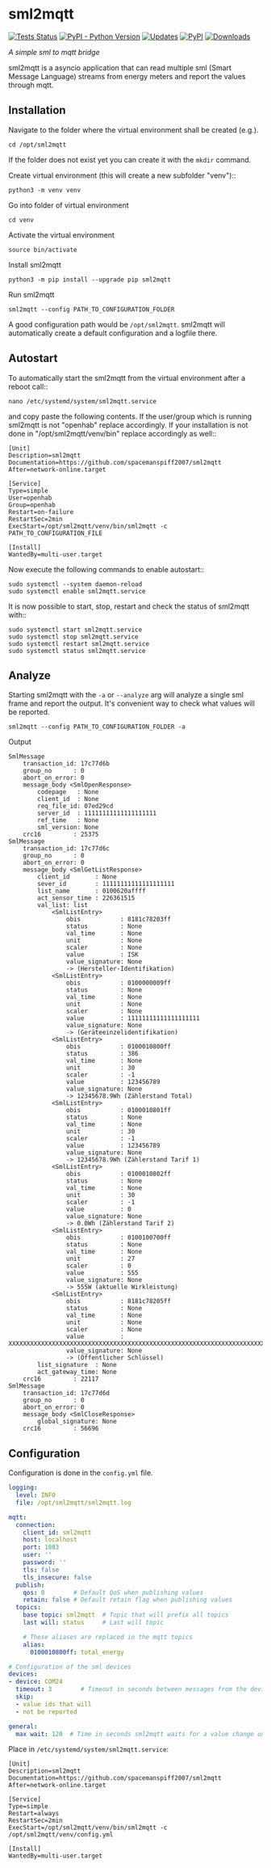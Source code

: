 # sml2mqtt
[![Tests Status](https://github.com/spacemanspiff2007/sml2mqtt/workflows/Tests/badge.svg)](https://github.com/spacemanspiff2007/sml2mqtt/actions?query=workflow%3ATests)
[![PyPI - Python Version](https://img.shields.io/pypi/pyversions/sml2mqtt)](https://pypi.org/project/sml2mqtt/)
[![Updates](https://pyup.io/repos/github/spacemanspiff2007/sml2mqtt/shield.svg)](https://pyup.io/repos/github/spacemanspiff2007/sml2mqtt/)
[![PyPI](https://img.shields.io/pypi/v/sml2mqtt)](https://pypi.org/project/sml2mqtt/)
[![Downloads](https://pepy.tech/badge/sml2mqtt/month)](https://pepy.tech/project/sml2mqtt/month)

_A simple sml to mqtt bridge_


sml2mqtt is a asyncio application that can read multiple sml (Smart Message Language) streams
from energy meters and report the values through mqtt.

## Installation

Navigate to the folder where the virtual environment shall be created (e.g.).
```
cd /opt/sml2mqtt
```
If the folder does not exist yet you can create it with the ``mkdir`` command.


Create virtual environment (this will create a new subfolder "venv")::
```
python3 -m venv venv
```

Go into folder of virtual environment
```
cd venv
```

Activate the virtual environment
```
source bin/activate
```

Install sml2mqtt
```
python3 -m pip install --upgrade pip sml2mqtt
```


Run sml2mqtt
```
sml2mqtt --config PATH_TO_CONFIGURATION_FOLDER
```
A good configuration path would be ```/opt/sml2mqtt```.
sml2mqtt will automatically create a default configuration and a logfile there.

## Autostart

To automatically start the sml2mqtt from the virtual environment after a reboot call::
```
nano /etc/systemd/system/sml2mqtt.service
```

and copy paste the following contents. If the user/group which is running sml2mqtt is not "openhab" replace accordingly.
If your installation is not done in "/opt/sml2mqtt/venv/bin" replace accordingly as well::

```text
[Unit]
Description=sml2mqtt
Documentation=https://github.com/spacemanspiff2007/sml2mqtt
After=network-online.target

[Service]
Type=simple
User=openhab
Group=openhab
Restart=on-failure
RestartSec=2min
ExecStart=/opt/sml2mqtt/venv/bin/sml2mqtt -c PATH_TO_CONFIGURATION_FILE

[Install]
WantedBy=multi-user.target
```

Now execute the following commands to enable autostart::
```
sudo systemctl --system daemon-reload
sudo systemctl enable sml2mqtt.service
```

It is now possible to start, stop, restart and check the status of sml2mqtt with::
```
sudo systemctl start sml2mqtt.service
sudo systemctl stop sml2mqtt.service
sudo systemctl restart sml2mqtt.service
sudo systemctl status sml2mqtt.service
```

## Analyze

Starting sml2mqtt with the ``-a`` or ``--analyze`` arg will analyze a single sml frame and report the output.
It's convenient way to check what values will be reported.

```
sml2mqtt --config PATH_TO_CONFIGURATION_FOLDER -a
```
Output
```
SmlMessage
    transaction_id: 17c77d6b
    group_no      : 0
    abort_on_error: 0
    message_body <SmlOpenResponse>
        codepage   : None
        client_id  : None
        req_file_id: 07ed29cd
        server_id  : 11111111111111111111
        ref_time   : None
        sml_version: None
    crc16         : 25375
SmlMessage
    transaction_id: 17c77d6c
    group_no      : 0
    abort_on_error: 0
    message_body <SmlGetListResponse>
        client_id       : None
        sever_id        : 11111111111111111111
        list_name       : 0100620affff
        act_sensor_time : 226361515
        val_list: list
            <SmlListEntry>
                obis           : 8181c78203ff
                status         : None
                val_time       : None
                unit           : None
                scaler         : None
                value          : ISK
                value_signature: None
                -> (Hersteller-Identifikation)
            <SmlListEntry>
                obis           : 0100000009ff
                status         : None
                val_time       : None
                unit           : None
                scaler         : None
                value          : 11111111111111111111
                value_signature: None
                -> (Geräteeinzelidentifikation)
            <SmlListEntry>
                obis           : 0100010800ff
                status         : 386
                val_time       : None
                unit           : 30
                scaler         : -1
                value          : 123456789
                value_signature: None
                -> 12345678.9Wh (Zählerstand Total)
            <SmlListEntry>
                obis           : 0100010801ff
                status         : None
                val_time       : None
                unit           : 30
                scaler         : -1
                value          : 123456789
                value_signature: None
                -> 12345678.9Wh (Zählerstand Tarif 1)
            <SmlListEntry>
                obis           : 0100010802ff
                status         : None
                val_time       : None
                unit           : 30
                scaler         : -1
                value          : 0
                value_signature: None
                -> 0.0Wh (Zählerstand Tarif 2)
            <SmlListEntry>
                obis           : 0100100700ff
                status         : None
                val_time       : None
                unit           : 27
                scaler         : 0
                value          : 555
                value_signature: None
                -> 555W (aktuelle Wirkleistung)
            <SmlListEntry>
                obis           : 8181c78205ff
                status         : None
                val_time       : None
                unit           : None
                scaler         : None
                value          : XXXXXXXXXXXXXXXXXXXXXXXXXXXXXXXXXXXXXXXXXXXXXXXXXXXXXXXXXXXXXXXXXXXXXXXXXXXXXXXXXXXXXXXXXXXXXXXX
                value_signature: None
                -> (Öffentlicher Schlüssel)
        list_signature  : None
        act_gateway_time: None
    crc16         : 22117
SmlMessage
    transaction_id: 17c77d6d
    group_no      : 0
    abort_on_error: 0
    message_body <SmlCloseResponse>
        global_signature: None
    crc16         : 56696
```

## Configuration

Configuration is done in the ``config.yml`` file.

```yml
logging:
  level: INFO
  file: /opt/sml2mqtt/sml2mqtt.log

mqtt:
  connection:
    client_id: sml2mqtt
    host: localhost
    port: 1883
    user: ''
    password: ''
    tls: false
    tls_insecure: false
  publish:
    qos: 0        # Default QoS when publishing values
    retain: false # Default retain flag when publishing values
  topics:
    base topic: sml2mqtt  # Topic that will prefix all topics
    last will: status     # Last will topic

    # These aliases are replaced in the mqtt topics
    alias:
      0100010800ff: total_energy

# Configuration of the sml devices
devices:
- device: COM24
  timeout: 3        # Timeout in seconds between messages from the device
  skip:
  - value ids that will
  - not be reported

general:
  max wait: 120  # Time in seconds sml2mqtt waits for a value change until the value gets republished
```

Place in `/etc/systemd/system/sml2mqtt.service`:
```
[Unit]
Description=sml2mqtt
Documentation=https://github.com/spacemanspiff2007/sml2mqtt
After=network-online.target

[Service]
Type=simple
Restart=always
RestartSec=2min
ExecStart=/opt/sml2mqtt/venv/bin/sml2mqtt -c /opt/sml2mqtt/venv/config.yml

[Install]
WantedBy=multi-user.target
```
```
